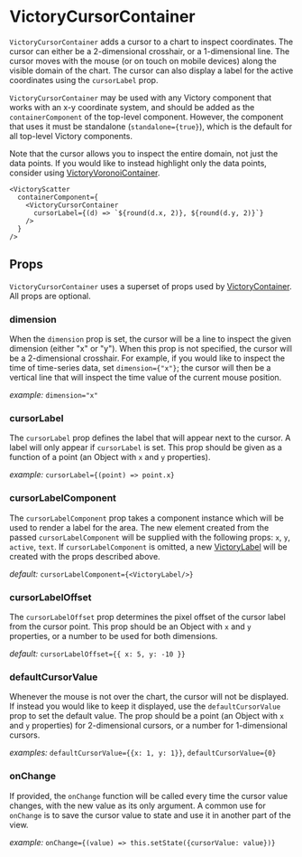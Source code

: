 # VictoryCursorContainer

`VictoryCursorContainer` adds a cursor to a chart to inspect coordinates.
The cursor can either be a 2-dimensional crosshair, or a 1-dimensional line.
The cursor moves with the mouse (or on touch on mobile devices) along the visible domain of the chart.
The cursor can also display a label for the active coordinates using the `cursorLabel` prop.

`VictoryCursorContainer` may be used with any Victory component that works with an x-y coordinate
system, and should be added as the `containerComponent` of the top-level component.
However, the component that uses it must be standalone
(`standalone={true}`), which is the default for all top-level Victory components.

Note that the cursor allows you to inspect the entire domain, not just the data points.
If you would like to instead highlight only the data points, consider using [VictoryVoronoiContainer].

```playground
<VictoryScatter
  containerComponent={
    <VictoryCursorContainer
      cursorLabel={(d) => `${round(d.x, 2)}, ${round(d.y, 2)}`}
    />
  }
/>
```

## Props

`VictoryCursorContainer` uses a superset of props used by [VictoryContainer]. All props are optional.

### dimension

When the `dimension` prop is set, the cursor will be a line to inspect the given dimension
(either "x" or "y"). When this prop is not specified, the cursor will be a 2-dimensional crosshair.
For example, if you would like to inspect the time of time-series data, set `dimension={"x"}`;
the cursor will then be a vertical line that will inspect the time value of the current mouse position.

*example:* `dimension="x"`

### cursorLabel

The `cursorLabel` prop defines the label that will appear next to the cursor.
A label will only appear if `cursorLabel` is set.
This prop should be given as a function of a point (an Object with `x` and `y` properties).

*example:* `cursorLabel={(point) => point.x}`

### cursorLabelComponent

The `cursorLabelComponent` prop takes a component instance which will be used to render a label for the area.
The new element created from the passed `cursorLabelComponent` will be supplied with the following props:
`x`, `y`, `active`, `text`.
If `cursorLabelComponent` is omitted, a new [VictoryLabel] will be created with the props described above.

*default:* `cursorLabelComponent={<VictoryLabel/>}`

### cursorLabelOffset

The `cursorLabelOffset` prop determines the pixel offset of the cursor label from the cursor point.
This prop should be an Object with `x` and `y` properties, or a number to be used for both dimensions.

*default:* `cursorLabelOffset={{ x: 5, y: -10 }}`

### defaultCursorValue

Whenever the mouse is not over the chart, the cursor will not be displayed.
If instead you would like to keep it displayed,
use the `defaultCursorValue` prop to set the default value.
The prop should be a point (an Object with `x` and `y` properties) for 2-dimensional cursors,
or a number for 1-dimensional cursors.

*examples:* `defaultCursorValue={{x: 1, y: 1}}`, `defaultCursorValue={0}`

### onChange

If provided, the `onChange` function will be called every time the cursor value changes,
with the new value as its only argument.
A common use for `onChange` is to save the cursor value to state and use it in another part of the view.

*example:* `onChange={(value) => this.setState({cursorValue: value})}`

[VictoryVoronoiContainer]: https://formidable.com/open-source/victory/docs/victory-voronoi-container
[VictoryContainer]: https://formidable.com/open-source/victory/docs/victory-container
[VictoryLabel]: https://formidable.com/open-source/victory/docs/victory-label
